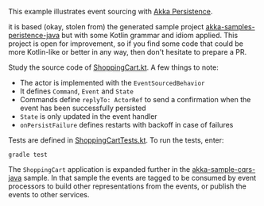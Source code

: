 This example illustrates event sourcing with [Akka Persistence](https://doc.akka.io/docs/akka/2.6/typed/persistence.html).

it is based (okay, stolen from) the generated sample project [akka-samples-peristence-java](https://github.com/akka/akka-samples/blob/2.6/akka-sample-persistence-java/README.md) but with some Kotlin grammar and idiom applied. This project is open for improvement, so if you find some code that could be more Kotlin-like or better in any way, then don't hesitate to prepare a PR.

Study the source code of [ShoppingCart.kt](src/main/kotlin/ShoppingCart.kt). A few things to note:

* The actor is implemented with the `EventSourcedBehavior`
* It defines `Command`, `Event` and `State`
* Commands define `replyTo: ActorRef` to send a confirmation when the event has been successfully persisted
* `State` is only updated in the event handler
* `onPersistFailure` defines restarts with backoff in case of failures

Tests are defined in [ShoppingCartTests.kt](src/test/kotlin/ShoppingCartTests.kt).
To run the tests, enter:

```
gradle test
```

The `ShoppingCart` application is expanded further in the [akka-sample-cqrs-java](https://developer.lightbend.com/docs/akka-platform-guide/microservices-tutorial/) sample. 
In that sample the events are tagged to be consumed by event processors to build other representations from the events,
or publish the events to other services.
